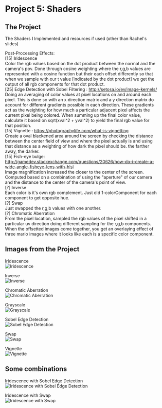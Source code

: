 
# Project 5: Shaders

## The Project

The Shaders I Implemented and resources if used (other than Rachel's slides)

Post-Processing Effects:</br>
[15] Iridescence</br>
    Color the rgb values based on the dot product between the normal and the camera's pov. Done through cosine weighting where the r,g,b values are represented with a cosine function but their each offset differently so that when we sample with our t value [indicated by the dot product] we get the output of all rgb components for that dot product.</br>
[25] Edge Detection with Sobel Filtering : http://setosa.io/ev/image-kernels/</br>
    Doing an averaging of color values at pixel locations on and around each pixel. This is done so with an x direction matrix and a y direction matrix do account for different gradients possible in each direction. These gradients act as the weighting for how much a particular adjacent pixel affects the current pixel being colored. When summing up the final color value, calculate it based on sqrt(xval^2 + yval^2) to yield the final rgb value for that position.</br>
[15] Vignette : https://photographylife.com/what-is-vignetting</br>
    Create a oval blackened area around the screen by checking the distance between the center field of view and where the pixel actually is and using that distance as a weighting of how dark the pixel should be. the farther away, the darker.</br>
[15] Fish-eye bulge: http://gamedev.stackexchange.com/questions/20626/how-do-i-create-a-wide-angle-fisheye-lens-with-hlsl </br>
    Image magnification increased the closer to the center of the screen. Computed based on a combination of using the "aperture" of our camera and the distance to the center of the camera's point of view. </br>
[?] Inverse</br>
    Each color is it's own rgb complement. Just did 1-colorComponent for each component to get opposite hue.</br>
[?] Swap</br>
    Just swapped the r,g,b values with one another.</br>
[?] Chromatic Aberration </br>
    From the pixel location, sampled the rgb values of the pixel shifted in a particular uv direction doing different sampling for the r,g,b components. When the offsetted images come together, you get an overlaying effect of three mario images where it looks like each is a specific color component.

## Images from the Project

Iridescence</br>![Iridescence](https://github.com/hanbollar/Project5-Shaders/blob/master/images/finished/irid.png "Iridescence")

Inverse</br>![Inverse](https://github.com/hanbollar/Project5-Shaders/blob/master/images/finished/inverse.png "Inverse")

Chromatic Aberration</br>![Chromatic Aberration](https://github.com/hanbollar/Project5-Shaders/blob/master/images/finished/chrAberr.png "Chromatic Aberration")

Grayscale</br>![Grayscale](https://github.com/hanbollar/Project5-Shaders/blob/master/images/finished/grayscale.png "Grayscale")

Sobel Edge Detection</br>![Sobel Edge Detection](https://github.com/hanbollar/Project5-Shaders/blob/master/images/finished/edgeWithSobel.png "Sobel Edge Detection")

Swap</br>![Swap](https://github.com/hanbollar/Project5-Shaders/blob/master/images/finished/swap.png "Swap")

Vignette</br>![Vignette](https://github.com/hanbollar/Project5-Shaders/blob/master/images/finished/vign.png "Vignette")

## Some combinations

Iridescence with Sobel Edge Detection</br>![Iridescence with Sobel Edge Detection](https://github.com/hanbollar/Project5-Shaders/blob/master/images/finished/iridEdgeWithSobel.png "Iridescence with Sobel Edge Detection")

Iridescence with Swap</br>![Iridescence with Swap](https://github.com/hanbollar/Project5-Shaders/blob/master/images/finished/iridSwap.png "Iridescence with Swap")


